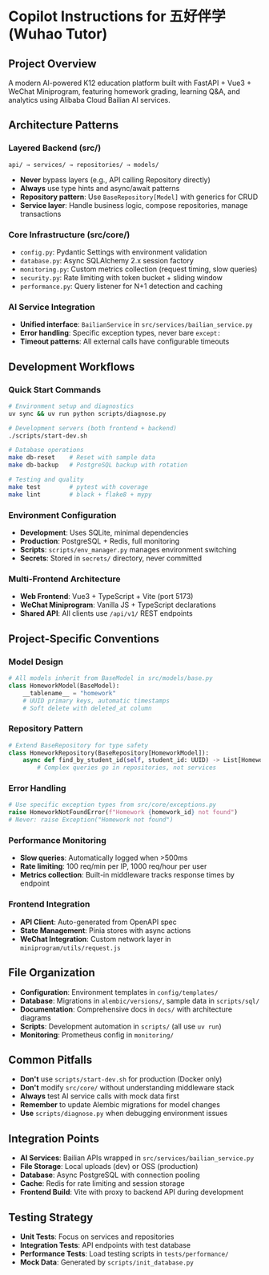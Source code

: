 # Copilot Instructions for 五好伴学 (Wuhao Tutor)

## Project Overview

A modern AI-powered K12 education platform built with FastAPI + Vue3 + WeChat Miniprogram, featuring homework grading, learning Q&A, and analytics using Alibaba Cloud Bailian AI services.

## Architecture Patterns

### Layered Backend (src/)

```
api/ → services/ → repositories/ → models/
```

- **Never** bypass layers (e.g., API calling Repository directly)
- **Always** use type hints and async/await patterns
- **Repository pattern**: Use `BaseRepository[Model]` with generics for CRUD
- **Service layer**: Handle business logic, compose repositories, manage transactions

### Core Infrastructure (src/core/)

- `config.py`: Pydantic Settings with environment validation
- `database.py`: Async SQLAlchemy 2.x session factory
- `monitoring.py`: Custom metrics collection (request timing, slow queries)
- `security.py`: Rate limiting with token bucket + sliding window
- `performance.py`: Query listener for N+1 detection and caching

### AI Service Integration

- **Unified interface**: `BailianService` in `src/services/bailian_service.py`
- **Error handling**: Specific exception types, never bare `except:`
- **Timeout patterns**: All external calls have configurable timeouts

## Development Workflows

### Quick Start Commands

```bash
# Environment setup and diagnostics
uv sync && uv run python scripts/diagnose.py

# Development servers (both frontend + backend)
./scripts/start-dev.sh

# Database operations
make db-reset    # Reset with sample data
make db-backup   # PostgreSQL backup with rotation

# Testing and quality
make test        # pytest with coverage
make lint        # black + flake8 + mypy
```

### Environment Configuration

- **Development**: Uses SQLite, minimal dependencies
- **Production**: PostgreSQL + Redis, full monitoring
- **Scripts**: `scripts/env_manager.py` manages environment switching
- **Secrets**: Stored in `secrets/` directory, never committed

### Multi-Frontend Architecture

- **Web Frontend**: Vue3 + TypeScript + Vite (port 5173)
- **WeChat Miniprogram**: Vanilla JS + TypeScript declarations
- **Shared API**: All clients use `/api/v1/` REST endpoints

## Project-Specific Conventions

### Model Design

```python
# All models inherit from BaseModel in src/models/base.py
class HomeworkModel(BaseModel):
    __tablename__ = "homework"
    # UUID primary keys, automatic timestamps
    # Soft delete with deleted_at column
```

### Repository Pattern

```python
# Extend BaseRepository for type safety
class HomeworkRepository(BaseRepository[HomeworkModel]):
    async def find_by_student_id(self, student_id: UUID) -> List[HomeworkModel]:
        # Complex queries go in repositories, not services
```

### Error Handling

```python
# Use specific exception types from src/core/exceptions.py
raise HomeworkNotFoundError(f"Homework {homework_id} not found")
# Never: raise Exception("Homework not found")
```

### Performance Monitoring

- **Slow queries**: Automatically logged when >500ms
- **Rate limiting**: 100 req/min per IP, 1000 req/hour per user
- **Metrics collection**: Built-in middleware tracks response times by endpoint

### Frontend Integration

- **API Client**: Auto-generated from OpenAPI spec
- **State Management**: Pinia stores with async actions
- **WeChat Integration**: Custom network layer in `miniprogram/utils/request.js`

## File Organization

- **Configuration**: Environment templates in `config/templates/`
- **Database**: Migrations in `alembic/versions/`, sample data in `scripts/sql/`
- **Documentation**: Comprehensive docs in `docs/` with architecture diagrams
- **Scripts**: Development automation in `scripts/` (all use `uv run`)
- **Monitoring**: Prometheus config in `monitoring/`

## Common Pitfalls

- **Don't** use `scripts/start-dev.sh` for production (Docker only)
- **Don't** modify `src/core/` without understanding middleware stack
- **Always** test AI service calls with mock data first
- **Remember** to update Alembic migrations for model changes
- **Use** `scripts/diagnose.py` when debugging environment issues

## Integration Points

- **AI Services**: Bailian APIs wrapped in `src/services/bailian_service.py`
- **File Storage**: Local uploads (dev) or OSS (production)
- **Database**: Async PostgreSQL with connection pooling
- **Cache**: Redis for rate limiting and session storage
- **Frontend Build**: Vite with proxy to backend API during development

## Testing Strategy

- **Unit Tests**: Focus on services and repositories
- **Integration Tests**: API endpoints with test database
- **Performance Tests**: Load testing scripts in `tests/performance/`
- **Mock Data**: Generated by `scripts/init_database.py`

